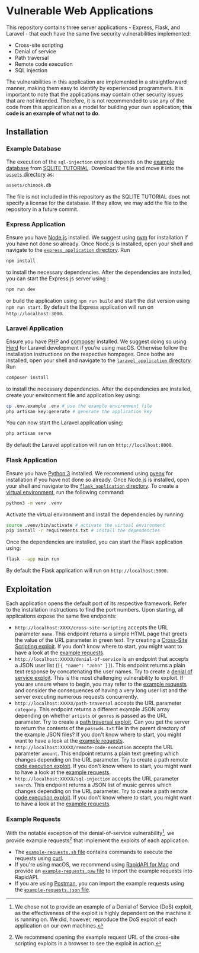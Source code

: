 # Vulnerable Web Applications

This repository contains three server applications - Express, Flask, and Laravel - that each have the same five security vulnerabilities implemented:

- Cross-site scripting
- Denial of service
- Path traversal
- Remote code execution
- SQL injection

The vulnerabilities in this application are implemented in a straightforward manner, making them easy to identify by experienced programmers. It is important to note that the applications may contain other security issues that are not intended. Therefore, it is not recommended to use any of the code from this application as a model for building your own application; **this code is an example of what not to do**.

## Installation

### Example Database

The execution of the `sql-injection` enpoint depends on the [example database](https://www.sqlitetutorial.net/sqlite-sample-database/) from [SQLITE TUTORIAL](https://www.sqlitetutorial.net). Download the file and move it into the [`assets` directory](./assets) as:

```txt
assets/chinook.db
```

The file is not included in this repository as the SQLITE TUTORIAL does not specify a license for the database. If they allow, we may add the file to the repository in a future commit.

### Express Application

Ensure you have [Node.js](https://nodejs.org/en) installed. We suggest using [nvm](https://github.com/nvm-sh/nvm) for installation if you have not done so already. Once Node.js is installed, open your shell and navigate to the [`express_application` directory](./express_application). Run

```sh
npm install
```

to install the necessary dependencies. After the dependencies are installed, you can start the Express.js server using :

```sh
npm run dev￼ 
```

or build the application using `npm run build` and start the dist version using `npm run start`. By default the Express application will run on `http://localhost:3000`.

### Laravel Application

Ensure you have [PHP](https://www.php.net/manual/en/install.php) and [composer](https://getcomposer.org/doc/00-intro.md) installed. We suggest doing so using [Herd](https://herd.laravel.com/) for Laravel development if you’re using macOS. Otherwise follow the installation instructions on the respective hompages. Once bothe are installed, open your shell and navigate to the [`laravel_application` directory](./laravel_application). Run

```sh
composer install
```

to install the necessary dependencies. After the dependencies are installed, create your environment file and application key using:

```sh
cp .env.example .env # use the example environment file
php artisan key:generate # generate the application key
```

You can now start the Laravel application using:

```sh
php artisan serve
```

By default the Laravel application will run on `http://localhost:8000`.

### Flask Application

Ensure you have [Python 3](https://www.python.org/) installed. We recommend using [pyenv](https://github.com/pyenv/pyenv) for installation if you have not done so already. Once Node.js is installed, open your shell and navigate to the [`flask_application` directory](./flask_application). To create a [virtual environment](https://docs.python.org/3/library/venv.html), run the following command:

```sh
python3 -m venv .venv
```

Activate the virtual environment and install the dependencies by running:

```sh
source .venv/bin/activate # activate the virtual environment
pip install -r requirements.txt # install the dependencies
```

Once the dependencies are installed, you can start the Flask application using:

```sh
flask --app main run
```

By default the Flask application will run on `http://localhost:5000`.

## Exploitation

Each application opens the default port of its respective framework. Refer to the installation instructions to find the port numbers. Upon starting, all applications expose the same five endpoints:

- `http://localhost:XXXX/cross-site-scripting` accepts the URL parameter `name`. This endpoint returns a simple HTML page that greets the value of the URL parameter in green text. Try creating a [Cross-Site Scripting exploit](https://example.com). If you don't know where to start, you might want to have a look at the [example requests](#example-requests).
- `http://localhost:XXXXX/denial-of-service` is an endpoint that accepts a JSON user list (`[{ "name": "John" }]`). This endpoint returns a plain text response by concatenating the user names. Try to create a [denial of service exploit](￼). This is the most challenging vulnerability to exploit. If you are unsure where to begin, you may refer to the [example requests](#example-requests) and consider the consequences of having a very long user list and the server executing numerous requests concurrently.
- `http://localhost:XXXXX/path-traversal` accepts the URL parameter `category`. This endpoint returns a different example JSON array depending on whether `artists` or `genres` is passed as the URL parameter. Try to create a [path traversal exploit](https://www.thehacker.recipes/web/inputs/directory-traversal). Can you get the server to return the contents of the `passwds.txt` file in the parent directory of the example JSON files? If you don't know where to start, you might want to have a look at the [example requests](#example-requests).
- `http://localhost:XXXXX/remote-code-execution` accepts the URL parameter `amount`. This endpoint returns a plain text greeting which changes depending on the URL parameter. Try to create a path remote [code execution exploit](https://de.wikipedia.org/wiki/Remote_Code_Execution). If you don't know where to start, you might want to have a look at the [example requests](#example-requests).
- `http://localhost:XXXXX/sql-injection` accepts the URL parameter `search`. This endpoint returns a JSON list of music genres which changes depending on the URL parameter. Try to create a path remote [code execution exploit](https://www.thehacker.recipes/web/inputs/sqli). If you don't know where to start, you might want to have a look at the [example requests](#example-requests).

### Example Requests

With the notable exception of the denial-of-service vulnerability[^1], we provide example requests[^2] that implement the exploits of each application.

- The [`example-requests.sh` file](./example_requests/example_requests.sh) contains commands to execute the requests using [curl](https://curl.se/).
- If you're using macOS, we recommend using [RapidAPI for Mac](https://paw.cloud/) and provide an [`example-requests.paw` file](./example_requests/example_requests.paw) to import the example requests into RapidAPI.
- If you are using [Postman](https://www.postman.com/), you can import the example requests using the [`example-requests.json` file](./example_requests/example_requests.json).

[^1]: We chose not to provide an example of a Denial of Service (DoS) exploit, as the effectiveness of the exploit is highly dependent on the machine it is running on. We did, however, reproduce the DoS exploit of each application on our own machines.
[^2]: We recommend opening the example request URL of the cross-site scripting exploits in a browser to see the exploit in action.
